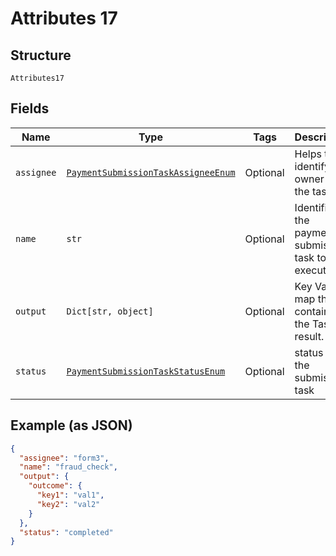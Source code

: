 
# Attributes 17

## Structure

`Attributes17`

## Fields

| Name | Type | Tags | Description |
|  --- | --- | --- | --- |
| `assignee` | [`PaymentSubmissionTaskAssigneeEnum`](../../doc/models/payment-submission-task-assignee-enum.md) | Optional | Helps to identify the owner of the task |
| `name` | `str` | Optional | Identifies the payment submission task to be executed |
| `output` | `Dict[str, object]` | Optional | Key Value map that contains the Task result. |
| `status` | [`PaymentSubmissionTaskStatusEnum`](../../doc/models/payment-submission-task-status-enum.md) | Optional | status of the submission task |

## Example (as JSON)

```json
{
  "assignee": "form3",
  "name": "fraud_check",
  "output": {
    "outcome": {
      "key1": "val1",
      "key2": "val2"
    }
  },
  "status": "completed"
}
```

